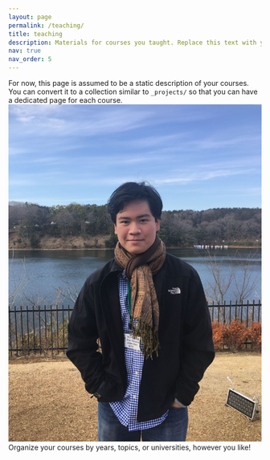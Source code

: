 ```yaml
---
layout: page
permalink: /teaching/
title: teaching
description: Materials for courses you taught. Replace this text with your description.
nav: true
nav_order: 5
---
```


For now, this page is assumed to be a static description of your courses. You can convert it to a collection similar to `_projects/` so that you can have a dedicated page for each course.
![prof_pic1.jpg](assets/img/prof_pic1.jpg/)
Organize your courses by years, topics, or universities, however you like!
